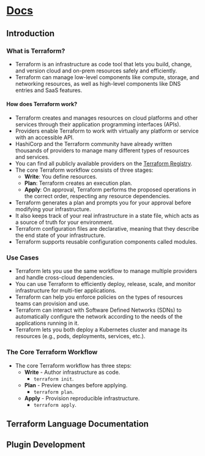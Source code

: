 # [Docs](https://developer.hashicorp.com/terraform/docs)

## Introduction

### What is Terraform?

- Terraform is an infrastructure as code tool that lets you build,
 change, and version cloud and on-prem resources safely and efficiently.
- Terraform can manage low-level components like compute, storage,
 and networking resources, as well as high-level components like DNS entries and SaaS features.

#### How does Terraform work?

- Terraform creates and manages resources on cloud platforms and other services through 
their application programming interfaces (APIs).
- Providers enable Terraform to work with virtually any platform or service with an accessible API.
- HashiCorp and the Terraform community have already written thousands of providers to manage
 many different types of resources and services.
- You can find all publicly available providers on the [Terraform Registry](https://registry.terraform.io/?product_intent=terraform).
- The core Terraform workflow consists of three stages:
    - **Write**: You define resources.
    - **Plan**: Terraform creates an execution plan.
    - **Apply**: On approval, Terraform performs the proposed operations in the correct order,
     respecting any resource dependencies.
- Terraform generates a plan and prompts you for your approval before modifying your infrastructure.
- It also keeps track of your real infrastructure in a state file, which acts as a source of truth
 for your environment.
- Terraform configuration files are declarative, meaning that they describe the end state of your infrastructure.
- Terraform supports reusable configuration components called modules.

### Use Cases

- Terraform lets you use the same workflow to manage multiple providers and handle cross-cloud dependencies.
- You can use Terraform to efficiently deploy, release, scale, and monitor infrastructure for multi-tier applications.
- Terraform can help you enforce policies on the types of resources teams can provision and use.
- Terraform can interact with Software Defined Networks (SDNs) to automatically configure the network according to the needs of the applications running in it.
- Terraform lets you both deploy a Kubernetes cluster and manage its resources (e.g., pods, deployments, services, etc.).

### The Core Terraform Workflow

- The core Terraform workflow has three steps:
    - **Write** - Author infrastructure as code.
        - `terraform init`.
    - **Plan** - Preview changes before applying.
        - `terraform plan`.
    - **Apply** - Provision reproducible infrastructure.
        - `terraform apply`.

## Terraform Language Documentation

## Plugin Development

